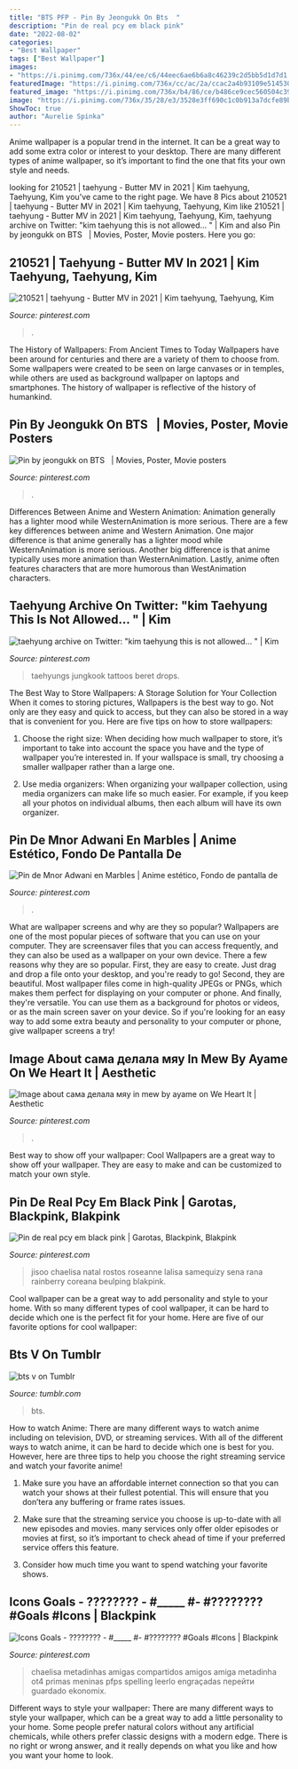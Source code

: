 ```yaml
---
title: "BTS PFP - Pin By Jeongukk On Bts ️ ️"
description: "Pin de real pcy em black pink"
date: "2022-08-02"
categories:
- "Best Wallpaper"
tags: ["Best Wallpaper"]
images:
- "https://i.pinimg.com/736x/44/ee/c6/44eec6ae6b6a8c46239c2d5bb5d1d7d1.jpg"
featuredImage: "https://i.pinimg.com/736x/cc/ac/2a/ccac2a4b93109e5145307dd9e2fc6447.jpg"
featured_image: "https://i.pinimg.com/736x/b4/86/ce/b486ce9cec560504c39a00916bd58754.jpg"
image: "https://i.pinimg.com/736x/35/28/e3/3528e3ff690c1c0b913a7dcfe89b6a9e.jpg"
ShowToc: true
author: "Aurelie Spinka"
---
```



Anime wallpaper is a popular trend in the internet. It can be a great way to add some extra color or interest to your desktop. There are many different types of anime wallpaper, so it’s important to find the one that fits your own style and needs.

	

		
looking for 210521 | taehyung - Butter MV in 2021 | Kim taehyung, Taehyung, Kim you've came to the right page. We have 8 Pics about 210521 | taehyung - Butter MV in 2021 | Kim taehyung, Taehyung, Kim like 210521 | taehyung - Butter MV in 2021 | Kim taehyung, Taehyung, Kim, taehyung archive on Twitter: &quot;kim taehyung this is not allowed… &quot; | Kim and also Pin by jeongukk on BTS ️ ️ | Movies, Poster, Movie posters. Here you go:
		
    
## 210521 | Taehyung - Butter MV In 2021 | Kim Taehyung, Taehyung, Kim

<img loading=lazy src="https://i.pinimg.com/736x/cc/1d/12/cc1d12351e082052e6f7609d3d333123.jpg" onerror="this.onerror=null;this.src='https://tse2.mm.bing.net/th?id=OIP.s2MU5qQt8oDpaAiNmwM9nAHaE3&amp;pid=15.1';" alt="210521 | taehyung - Butter MV in 2021 | Kim taehyung, Taehyung, Kim">

_Source: pinterest.com_

>. 

	

The History of Wallpapers: From Ancient Times to Today
Wallpapers have been around for centuries and there are a variety of them to choose from. Some wallpapers were created to be seen on large canvases or in temples, while others are used as background wallpaper on laptops and smartphones. The history of wallpaper is reflective of the history of humankind.

    
## Pin By Jeongukk On BTS ️ ️ | Movies, Poster, Movie Posters

<img loading=lazy src="https://i.pinimg.com/736x/4f/cb/36/4fcb36198451c96ff48c3786f9e69e21.jpg" onerror="this.onerror=null;this.src='https://tse2.mm.bing.net/th?id=OIP.IbgGXKSSA3afEWuu2KNcigHaFI&amp;pid=15.1';" alt="Pin by jeongukk on BTS ️ ️ | Movies, Poster, Movie posters">

_Source: pinterest.com_

>. 

	

Differences Between Anime and Western Animation: Animation generally has a lighter mood while WesternAnimation is more serious.
There are a few key differences between anime and Western Animation. One major difference is that anime generally has a lighter mood while WesternAnimation is more serious. Another big difference is that anime typically uses more animation than WesternAnimation. Lastly, anime often features characters that are more humorous than WestAnimation characters.

    
## Taehyung Archive On Twitter: &quot;kim Taehyung This Is Not Allowed… &quot; | Kim

<img loading=lazy src="https://i.pinimg.com/736x/b4/86/ce/b486ce9cec560504c39a00916bd58754.jpg" onerror="this.onerror=null;this.src='https://tse2.mm.bing.net/th?id=OIP.BFzO4-yVXc_1q0dyswzW7QHaKa&amp;pid=15.1';" alt="taehyung archive on Twitter: &quot;kim taehyung this is not allowed… &quot; | Kim">

_Source: pinterest.com_

>taehyungs jungkook tattoos beret drops. 

	

The Best Way to Store Wallpapers: A Storage Solution for Your Collection
When it comes to storing pictures, Wallpapers is the best way to go. Not only are they easy and quick to access, but they can also be stored in a way that is convenient for you. Here are five tips on how to store wallpapers:
1) Choose the right size: When deciding how much wallpaper to store, it’s important to take into account the space you have and the type of wallpaper you’re interested in. If your wallspace is small, try choosing a smaller wallpaper rather than a large one.

2) Use media organizers: When organizing your wallpaper collection, using media organizers can make life so much easier. For example, if you keep all your photos on individual albums, then each album will have its own organizer.

    
## Pin De Mnor Adwani En Marbles | Anime Estético, Fondo De Pantalla De

<img loading=lazy src="https://i.pinimg.com/736x/31/51/b3/3151b310813b608ffa993c4fa0ebf073.jpg" onerror="this.onerror=null;this.src='https://tse4.mm.bing.net/th?id=OIP.LmFz1wnOT8GbSehRls2X4AHaES&amp;pid=15.1';" alt="Pin de Mnor Adwani en Marbles | Anime estético, Fondo de pantalla de">

_Source: pinterest.com_

>. 

	

What are wallpaper screens and why are they so popular?
Wallpapers are one of the most popular pieces of software that you can use on your computer. They are screensaver files that you can access frequently, and they can also be used as a wallpaper on your own device. There a few reasons why they are so popular. First, they are easy to create. Just drag and drop a file onto your desktop, and you're ready to go! Second, they are beautiful. Most wallpaper files come in high-quality JPEGs or PNGs, which makes them perfect for displaying on your computer or phone. And finally, they're versatile. You can use them as a background for photos or videos, or as the main screen saver on your device. So if you're looking for an easy way to add some extra beauty and personality to your computer or phone, give wallpaper screens a try!

    
## Image About сама делала мяу In Mew By Ayame On We Heart It | Aesthetic

<img loading=lazy src="https://i.pinimg.com/736x/44/ee/c6/44eec6ae6b6a8c46239c2d5bb5d1d7d1.jpg" onerror="this.onerror=null;this.src='https://tse4.mm.bing.net/th?id=OIP.aPQ0-WhMfFSuN3AgwGW2gwHaHa&amp;pid=15.1';" alt="Image about сама делала мяу in mew by ayame on We Heart It | Aesthetic">

_Source: pinterest.com_

>. 

	

Best way to show off your wallpaper:
Cool Wallpapers are a great way to show off your wallpaper. They are easy to make and can be customized to match your own style.

    
## Pin De Real Pcy Em Black Pink | Garotas, Blackpink, Blakpink

<img loading=lazy src="https://i.pinimg.com/736x/cc/ac/2a/ccac2a4b93109e5145307dd9e2fc6447.jpg" onerror="this.onerror=null;this.src='https://tse1.mm.bing.net/th?id=OIP.6vMsQdVhyDzT28MsJ_mxPwHaHa&amp;pid=15.1';" alt="Pin de real pcy em black pink | Garotas, Blackpink, Blakpink">

_Source: pinterest.com_

>jisoo chaelisa natal rostos roseanne lalisa samequizy sena rana rainberry coreana beulping blakpink. 

	

Cool wallpaper can be a great way to add personality and style to your home. With so many different types of cool wallpaper, it can be hard to decide which one is the perfect fit for your home. Here are five of our favorite options for cool wallpaper: 

    
## Bts V On Tumblr

<img loading=lazy src="https://68.media.tumblr.com/284177b2d03260b3de41354ee57d8b3a/tumblr_ovexypmkKW1v5ymheo1_500.jpg" onerror="this.onerror=null;this.src='https://tse4.mm.bing.net/th?id=OIP.KYIhsl09DNouNI1SDSSWtQAAAA&amp;pid=15.1';" alt="bts v on Tumblr">

_Source: tumblr.com_

>bts. 

	

How to watch Anime: There are many different ways to watch anime including on television, DVD, or streaming services.
With all of the different ways to watch anime, it can be hard to decide which one is best for you. However, here are three tips to help you choose the right streaming service and watch your favorite anime!
1. Make sure you have an affordable internet connection so that you can watch your shows at their fullest potential. This will ensure that you don’tera any buffering or frame rates issues.

2. Make sure that the streaming service you choose is up-to-date with all new episodes and movies. many services only offer older episodes or movies at first, so it’s important to check ahead of time if your preferred service offers this feature.

3. Consider how much time you want to spend watching your favorite shows.

    
## Icons Goals - ???????? - #_____ #- #???????? #Goals #Icons | Blackpink

<img loading=lazy src="https://i.pinimg.com/736x/35/28/e3/3528e3ff690c1c0b913a7dcfe89b6a9e.jpg" onerror="this.onerror=null;this.src='https://tse2.mm.bing.net/th?id=OIP.gXFzLw2DxZOLtpumoDKUfgHaHa&amp;pid=15.1';" alt="Icons Goals - ???????? - #_____ #- #???????? #Goals #Icons | Blackpink">

_Source: pinterest.com_

>chaelisa metadinhas amigas compartidos amigos amiga metadinha ot4 primas meninas pfps spelling leerlo engraçadas перейти guardado ekonomix. 

	

Different ways to style your wallpaper:
There are many different ways to style your wallpaper, which can be a great way to add a little personality to your home. Some people prefer natural colors without any artificial chemicals, while others prefer classic designs with a modern edge. There is no right or wrong answer, and it really depends on what you like and how you want your home to look.

